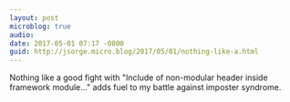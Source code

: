```yaml
---
layout: post
microblog: true
audio: 
date: 2017-05-01 07:17 -0800
guid: http://jsorge.micro.blog/2017/05/01/nothing-like-a.html
---
```

Nothing like a good fight with "Include of non-modular header inside framework module..." adds fuel to my battle against imposter syndrome.
